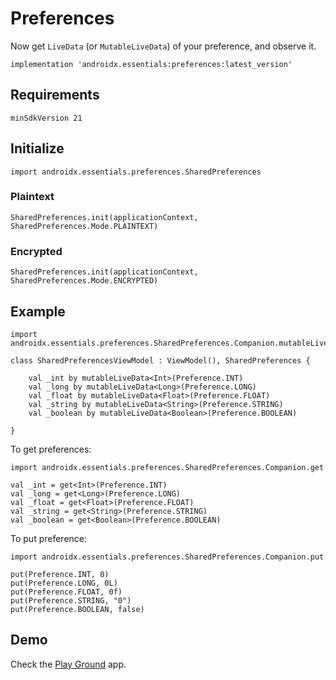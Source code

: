 # Preferences
Now get `LiveData` (or `MutableLiveData`) of your preference, and observe it.
```
implementation 'androidx.essentials:preferences:latest_version'
```
## Requirements
```
minSdkVersion 21
```
## Initialize
```
import androidx.essentials.preferences.SharedPreferences
```
### Plaintext
```
SharedPreferences.init(applicationContext, SharedPreferences.Mode.PLAINTEXT)
```
### Encrypted
```
SharedPreferences.init(applicationContext, SharedPreferences.Mode.ENCRYPTED)
```
## Example
```
import androidx.essentials.preferences.SharedPreferences.Companion.mutableLiveData
```
```
class SharedPreferencesViewModel : ViewModel(), SharedPreferences {

    val _int by mutableLiveData<Int>(Preference.INT)
    val _long by mutableLiveData<Long>(Preference.LONG)
    val _float by mutableLiveData<Float>(Preference.FLOAT)
    val _string by mutableLiveData<String>(Preference.STRING)
    val _boolean by mutableLiveData<Boolean>(Preference.BOOLEAN)

}
```
To get preferences:
```
import androidx.essentials.preferences.SharedPreferences.Companion.get
```
```
val _int = get<Int>(Preference.INT)
val _long = get<Long>(Preference.LONG)
val _float = get<Float>(Preference.FLOAT)
val _string = get<String>(Preference.STRING)
val _boolean = get<Boolean>(Preference.BOOLEAN)
```
To put preference:
```
import androidx.essentials.preferences.SharedPreferences.Companion.put
```
```
put(Preference.INT, 0)
put(Preference.LONG, 0L)
put(Preference.FLOAT, 0f)
put(Preference.STRING, "0")
put(Preference.BOOLEAN, false)
```
## Demo
Check the [Play Ground](/app/src/main/java/androidx/essentials/playground) app.

